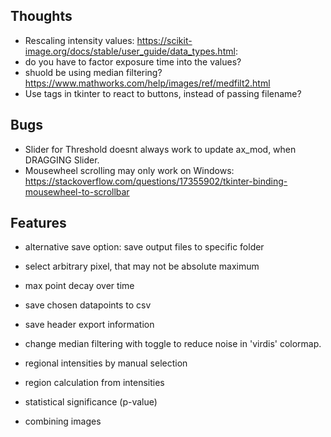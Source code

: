 ## Thoughts
- Rescaling intensity values: https://scikit-image.org/docs/stable/user_guide/data_types.html:
- do you have to factor exposure time into the values?
- shuold be using median filtering? https://www.mathworks.com/help/images/ref/medfilt2.html
- Use tags in tkinter to react to buttons, instead of passing filename?

## Bugs
- Slider for Threshold doesnt always work to update ax_mod, when DRAGGING Slider.
- Mousewheel scrolling may only work on Windows: https://stackoverflow.com/questions/17355902/tkinter-binding-mousewheel-to-scrollbar

## Features
- alternative save option: save output files to specific folder
- select arbitrary pixel, that may not be absolute maximum
- max point decay over time
- save chosen datapoints to csv
- save header export information
- change median filtering with toggle to reduce noise in 'virdis' colormap.

- regional intensities by manual selection
- region calculation from intensities
- statistical significance (p-value)
- combining images